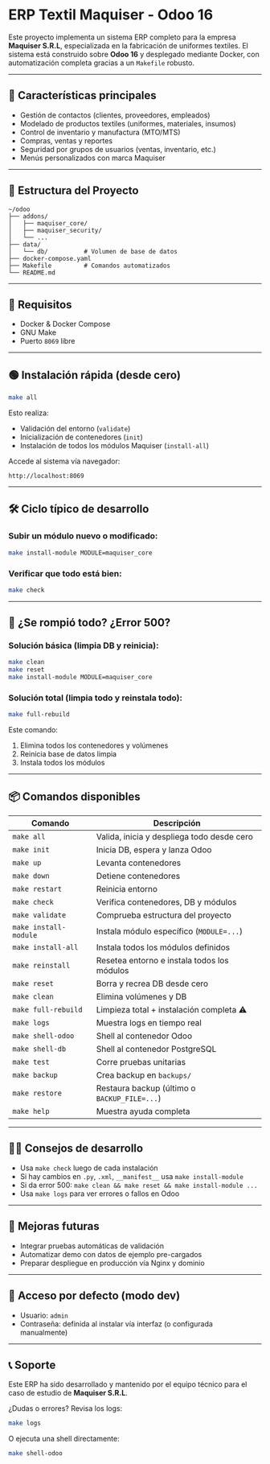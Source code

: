 # ERP Textil Maquiser - Odoo 16

Este proyecto implementa un sistema ERP completo para la empresa **Maquiser S.R.L**, especializada en la fabricación de uniformes textiles. El sistema está construido sobre **Odoo 16** y desplegado mediante Docker, con automatización completa gracias a un `Makefile` robusto.

---

## 🚀 Características principales

- Gestión de contactos (clientes, proveedores, empleados)
- Modelado de productos textiles (uniformes, materiales, insumos)
- Control de inventario y manufactura (MTO/MTS)
- Compras, ventas y reportes
- Seguridad por grupos de usuarios (ventas, inventario, etc.)
- Menús personalizados con marca Maquiser

---

## 📁 Estructura del Proyecto

```
~/odoo
├── addons/
│   ├── maquiser_core/
│   ├── maquiser_security/
│   └── ...
├── data/
│   └── db/          # Volumen de base de datos
├── docker-compose.yaml
├── Makefile         # Comandos automatizados
└── README.md
```

---

## 🧰 Requisitos

- Docker & Docker Compose
- GNU Make
- Puerto `8069` libre

---

## 🟢 Instalación rápida (desde cero)

```bash
make all
```

Esto realiza:

- Validación del entorno (`validate`)
- Inicialización de contenedores (`init`)
- Instalación de todos los módulos Maquiser (`install-all`)

Accede al sistema vía navegador:

```
http://localhost:8069
```

---

## 🛠️ Ciclo típico de desarrollo

### Subir un módulo nuevo o modificado:

```bash
make install-module MODULE=maquiser_core
```

### Verificar que todo está bien:

```bash
make check
```

---

## 🧹 ¿Se rompió todo? ¿Error 500?

### Solución básica (limpia DB y reinicia):

```bash
make clean
make reset
make install-module MODULE=maquiser_core
```

### Solución total (limpia todo y reinstala todo):

```bash
make full-rebuild
```

Este comando:

1. Elimina todos los contenedores y volúmenes
2. Reinicia base de datos limpia
3. Instala todos los módulos

---

## 📦 Comandos disponibles

| Comando               | Descripción                                  |
| --------------------- | -------------------------------------------- |
| `make all`            | Valida, inicia y despliega todo desde cero   |
| `make init`           | Inicia DB, espera y lanza Odoo               |
| `make up`             | Levanta contenedores                         |
| `make down`           | Detiene contenedores                         |
| `make restart`        | Reinicia entorno                             |
| `make check`          | Verifica contenedores, DB y módulos          |
| `make validate`       | Comprueba estructura del proyecto            |
| `make install-module` | Instala módulo específico (`MODULE=...`)     |
| `make install-all`    | Instala todos los módulos definidos          |
| `make reinstall`      | Resetea entorno e instala todos los módulos  |
| `make reset`          | Borra y recrea DB desde cero                 |
| `make clean`          | Elimina volúmenes y DB                       |
| `make full-rebuild`   | Limpieza total + instalación completa ⚠️     |
| `make logs`           | Muestra logs en tiempo real                  |
| `make shell-odoo`     | Shell al contenedor Odoo                     |
| `make shell-db`       | Shell al contenedor PostgreSQL               |
| `make test`           | Corre pruebas unitarias                      |
| `make backup`         | Crea backup en `backups/`                    |
| `make restore`        | Restaura backup (último o `BACKUP_FILE=...`) |
| `make help`           | Muestra ayuda completa                       |

---

## 👨‍💻 Consejos de desarrollo

- Usa `make check` luego de cada instalación
- Si hay cambios en `.py`, `.xml`, `__manifest__` usa `make install-module`
- Si da error 500: `make clean && make reset && make install-module ...`
- Usa `make logs` para ver errores o fallos en Odoo

---

## 🔄 Mejoras futuras

- Integrar pruebas automáticas de validación
- Automatizar demo con datos de ejemplo pre-cargados
- Preparar despliegue en producción vía Nginx y dominio

---

## 🔐 Acceso por defecto (modo dev)

- Usuario: `admin`
- Contraseña: definida al instalar vía interfaz (o configurada manualmente)

---

## 📞 Soporte

Este ERP ha sido desarrollado y mantenido por el equipo técnico para el caso de estudio de **Maquiser S.R.L**.

¿Dudas o errores? Revisa los logs:

```bash
make logs
```

O ejecuta una shell directamente:

```bash
make shell-odoo
```


